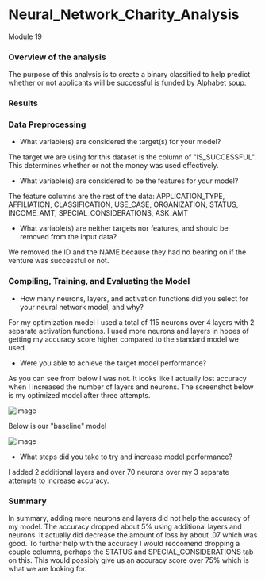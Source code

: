 # Neural_Network_Charity_Analysis
Module 19

### Overview of the analysis 

The purpose of this analysis is to create a binary classified to help predict whether or not applicants will be
successful is funded by Alphabet soup.

### Results

### Data Preprocessing

- What variable(s) are considered the target(s) for your model? 

The target we are using for this dataset is the column of "IS_SUCCESSFUL".  This
determines whether or not the money was used effectively.  
- What variable(s) are considered to be the features for your model? 

The feature columns are the rest of the data: APPLICATION_TYPE,
AFFILIATION, CLASSIFICATION, USE_CASE, ORGANIZATION, STATUS, INCOME_AMT, SPECIAL_CONSIDERATIONS, 
ASK_AMT
- What variable(s) are neither targets nor features, and should be removed from the input data? 

We removed the ID and the NAME because they had no
bearing on if the venture was successful or not.

### Compiling, Training, and Evaluating the Model

- How many neurons, layers, and activation functions did you select for your neural network model, and why? 

For my optimization model I used a total of 115 neurons over 4 layers with 2 separate activation functions.  I used more neurons and layers in hopes of getting my accuracy score higher compared to the standard model we used.
- Were you able to achieve the target model performance? 

As you can see from below I was not.  It looks like I actually lost accuracy when I increased the number of layers and neurons.  The screenshot below is my optimized model after three attempts.

![image](https://user-images.githubusercontent.com/108240844/201556288-95addb49-d18e-4d8d-b6d8-d573cd2baf84.png)

Below is our "baseline" model

![image](https://user-images.githubusercontent.com/108240844/201556325-0f448ce6-6b6a-4f6b-8374-871a7ccedbb5.png)


- What steps did you take to try and increase model performance? 

I added 2 additional layers and over 70 neurons over my 3 separate attempts to increase accuracy.

### Summary

In summary, adding more neurons and layers did not help the accuracy of my model.  The accuracy dropped about 5% using additional layers and neurons.  It actually did decrease the amount of loss by about .07 which was good.  To further help with the accuracy I would reccomend dropping a couple columns, perhaps the STATUS and SPECIAL_CONSIDERATIONS tab on this.  This would possibly give us an accuracy score over 75% which is what we are looking for. 

